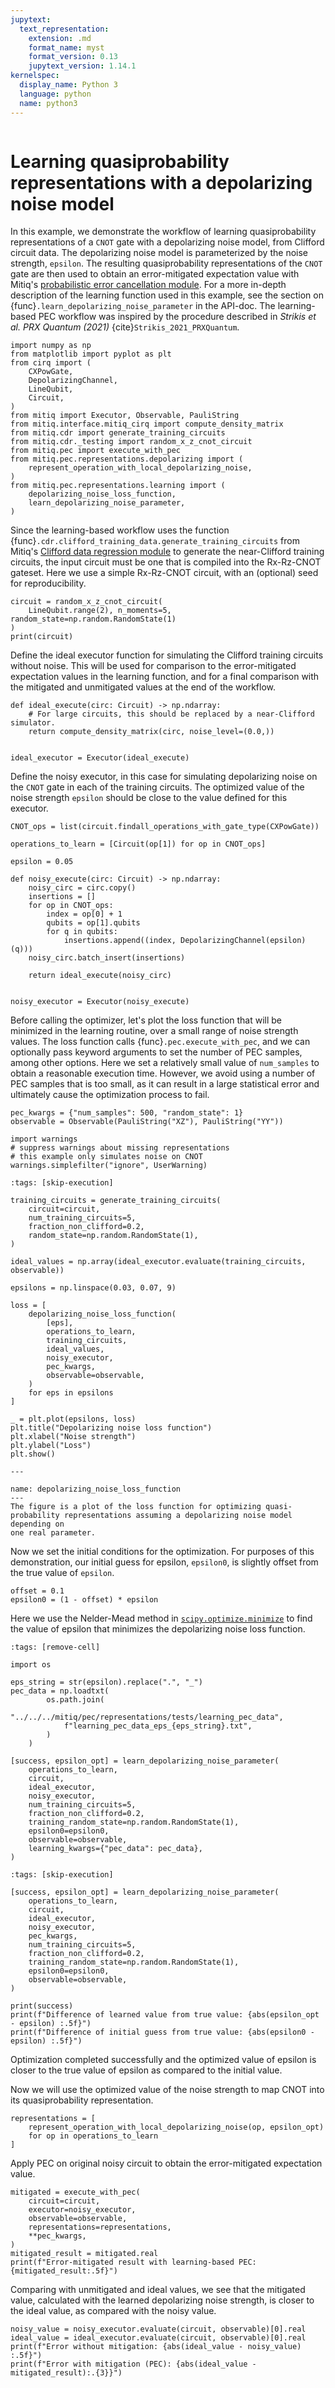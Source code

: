 ```yaml
---
jupytext:
  text_representation:
    extension: .md
    format_name: myst
    format_version: 0.13
    jupytext_version: 1.14.1
kernelspec:
  display_name: Python 3
  language: python
  name: python3
---
```


```{tags} cirq, pec
```

# Learning quasiprobability representations with a depolarizing noise model

In this example, we demonstrate the workflow of learning quasiprobability representations of a `CNOT` gate with a depolarizing noise model,
from Clifford circuit data.
The depolarizing noise model is parameterized by the noise strength, `epsilon`.
The resulting quasiprobability representations of the `CNOT` gate are then used to obtain an error-mitigated expectation value with Mitiq's
[probabilistic error cancellation module](../guide/pec.md).
For a more in-depth description of the learning function used in this example, see the section on {func}`.learn_depolarizing_noise_parameter`
in the API-doc.
The learning-based PEC workflow was inspired by the procedure described in *Strikis et al. PRX Quantum (2021)* {cite}`Strikis_2021_PRXQuantum`.

```{code-cell} ipython3
import numpy as np
from matplotlib import pyplot as plt
from cirq import (
    CXPowGate,
    DepolarizingChannel,
    LineQubit,
    Circuit,
)
from mitiq import Executor, Observable, PauliString
from mitiq.interface.mitiq_cirq import compute_density_matrix
from mitiq.cdr import generate_training_circuits
from mitiq.cdr._testing import random_x_z_cnot_circuit
from mitiq.pec import execute_with_pec
from mitiq.pec.representations.depolarizing import (
    represent_operation_with_local_depolarizing_noise,
)
from mitiq.pec.representations.learning import (
    depolarizing_noise_loss_function,
    learn_depolarizing_noise_parameter,
)
```

Since the learning-based workflow uses the function {func}`.cdr.clifford_training_data.generate_training_circuits` from Mitiq's [Clifford data regression module](../guide/cdr.md) to generate the near-Clifford training circuits, the input circuit must be one that is compiled into the Rx-Rz-CNOT gateset.
Here we use a simple Rx-Rz-CNOT circuit, with an (optional) seed for reproducibility.

```{code-cell} ipython3
circuit = random_x_z_cnot_circuit(
    LineQubit.range(2), n_moments=5, random_state=np.random.RandomState(1)
)
print(circuit)
```

Define the ideal executor function for simulating the Clifford training circuits without noise.
This will be used for comparison to the error-mitigated expectation values in the learning function, and for a final comparison with the
mitigated and unmitigated values at the end of the workflow.

```{code-cell} ipython3
def ideal_execute(circ: Circuit) -> np.ndarray:
    # For large circuits, this should be replaced by a near-Clifford simulator.
    return compute_density_matrix(circ, noise_level=(0.0,))


ideal_executor = Executor(ideal_execute)
```

Define the noisy executor, in this case for simulating depolarizing noise on the `CNOT` gate in each of the training circuits.
The optimized value of the noise strength `epsilon` should be close to the value defined for this executor.

```{code-cell} ipython3
CNOT_ops = list(circuit.findall_operations_with_gate_type(CXPowGate))

operations_to_learn = [Circuit(op[1]) for op in CNOT_ops]

epsilon = 0.05

def noisy_execute(circ: Circuit) -> np.ndarray:
    noisy_circ = circ.copy()
    insertions = []
    for op in CNOT_ops:
        index = op[0] + 1
        qubits = op[1].qubits
        for q in qubits:
            insertions.append((index, DepolarizingChannel(epsilon)(q)))
    noisy_circ.batch_insert(insertions)

    return ideal_execute(noisy_circ)


noisy_executor = Executor(noisy_execute)
```

Before calling the optimizer, let's plot the loss function that will be minimized in the learning routine, over a small range of noise strength values.
The loss function calls {func}`.pec.execute_with_pec`, and we can optionally pass keyword arguments to set the number of PEC samples, among other options.
Here we set a relatively small value of `num_samples` to obtain a reasonable execution time.
However, we avoid using a number of PEC samples that is too small, as it can result in a large statistical error and ultimately cause the optimization process to fail.

```{code-cell} ipython3
pec_kwargs = {"num_samples": 500, "random_state": 1}
observable = Observable(PauliString("XZ"), PauliString("YY"))

import warnings
# suppress warnings about missing representations
# this example only simulates noise on CNOT
warnings.simplefilter("ignore", UserWarning)
```

```{code-cell} ipython3
:tags: [skip-execution]

training_circuits = generate_training_circuits(
    circuit=circuit,
    num_training_circuits=5,
    fraction_non_clifford=0.2,
    random_state=np.random.RandomState(1),
)

ideal_values = np.array(ideal_executor.evaluate(training_circuits, observable))

epsilons = np.linspace(0.03, 0.07, 9)

loss = [
    depolarizing_noise_loss_function(
        [eps],
        operations_to_learn,
        training_circuits,
        ideal_values,
        noisy_executor,
        pec_kwargs,
        observable=observable,
    )
    for eps in epsilons
]

_ = plt.plot(epsilons, loss)
plt.title("Depolarizing noise loss function")
plt.xlabel("Noise strength")
plt.ylabel("Loss")
plt.show()
```

```{figure} ../_thumbnails/learn-depolarizing.png
---

name: depolarizing_noise_loss_function
---
The figure is a plot of the loss function for optimizing quasi-probability representations assuming a depolarizing noise model depending on
one real parameter.
```

Now we set the initial conditions for the optimization. For purposes of this demonstration, our initial guess for epsilon, `epsilon0`, is
slightly offset from the true value of `epsilon`.

```{code-cell} ipython3
offset = 0.1
epsilon0 = (1 - offset) * epsilon
```

Here we use the Nelder-Mead method in [`scipy.optimize.minimize`](https://docs.scipy.org/doc/scipy/reference/generated/scipy.optimize.minimize.html)
to find the value of epsilon that minimizes the depolarizing noise loss function.

```{code-cell} ipython3
:tags: [remove-cell]

import os

eps_string = str(epsilon).replace(".", "_")
pec_data = np.loadtxt(
        os.path.join(
            "../../../mitiq/pec/representations/tests/learning_pec_data",
            f"learning_pec_data_eps_{eps_string}.txt",
        )
    )

[success, epsilon_opt] = learn_depolarizing_noise_parameter(
    operations_to_learn,
    circuit,
    ideal_executor,
    noisy_executor,
    num_training_circuits=5,
    fraction_non_clifford=0.2,
    training_random_state=np.random.RandomState(1),
    epsilon0=epsilon0,
    observable=observable,
    learning_kwargs={"pec_data": pec_data},
)
```

```{code-cell} ipython3
:tags: [skip-execution]

[success, epsilon_opt] = learn_depolarizing_noise_parameter(
    operations_to_learn,
    circuit,
    ideal_executor,
    noisy_executor,
    pec_kwargs,
    num_training_circuits=5,
    fraction_non_clifford=0.2,
    training_random_state=np.random.RandomState(1),
    epsilon0=epsilon0,
    observable=observable,
)
```

```{code-cell} ipython3
print(success)
print(f"Difference of learned value from true value: {abs(epsilon_opt - epsilon) :.5f}")
print(f"Difference of initial guess from true value: {abs(epsilon0 - epsilon) :.5f}")
```

Optimization completed successfully and the optimized value of epsilon is closer to the true value of epsilon as compared to the initial value.

Now we will use the optimized value of the noise strength to map CNOT into its quasiprobability representation.

```{code-cell} ipython3
representations = [
    represent_operation_with_local_depolarizing_noise(op, epsilon_opt)
    for op in operations_to_learn
]
```

Apply PEC on original noisy circuit to obtain the error-mitigated expectation value.

```{code-cell} ipython3
mitigated = execute_with_pec(
    circuit=circuit,
    executor=noisy_executor,
    observable=observable,
    representations=representations,
    **pec_kwargs,
)
mitigated_result = mitigated.real
print(f"Error-mitigated result with learning-based PEC: {mitigated_result:.5f}")
```

Comparing with unmitigated and ideal values, we see that the mitigated value, calculated with the learned depolarizing noise strength,
is closer to the ideal value, as compared with the noisy value.

```{code-cell} ipython3
noisy_value = noisy_executor.evaluate(circuit, observable)[0].real
ideal_value = ideal_executor.evaluate(circuit, observable)[0].real
print(f"Error without mitigation: {abs(ideal_value - noisy_value) :.5f}")
print(f"Error with mitigation (PEC): {abs(ideal_value - mitigated_result):.{3}}")
```
